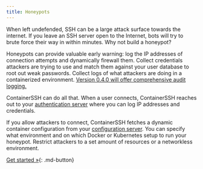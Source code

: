 ```yaml
---
title: Honeypots
---
```


When left undefended, SSH can be a large attack surface towards the internet. If you leave an SSH server open to the Internet, bots will try to brute force their way in within minutes. Why not build a honeypot?

Honeypots can provide valuable early warning: log the IP addresses of connection attempts and dynamically firewall them. Collect credentials attackers are trying to use and match them against your user database to root out weak passwords. Collect logs of what attackers are doing in a containerized environment. [Version 0.4.0 will offer comprehensive audit logging.](/reference/upcoming/audit.md)

ContainerSSH can do all that. When a user connects, ContainerSSH reaches out to your [authentication server](../reference/auth.md) where you can log IP addresses and credentials.

If you allow attackers to connect, ContainerSSH fetches a dynamic container configuration from your [configuration server](../reference/configserver.md). You can specify what environment and on which Docker or Kubernetes setup to run your honeypot. Restrict attackers to a set amount of resources or a networkless environment.

[Get started »](../getting-started/index.md){: .md-button}